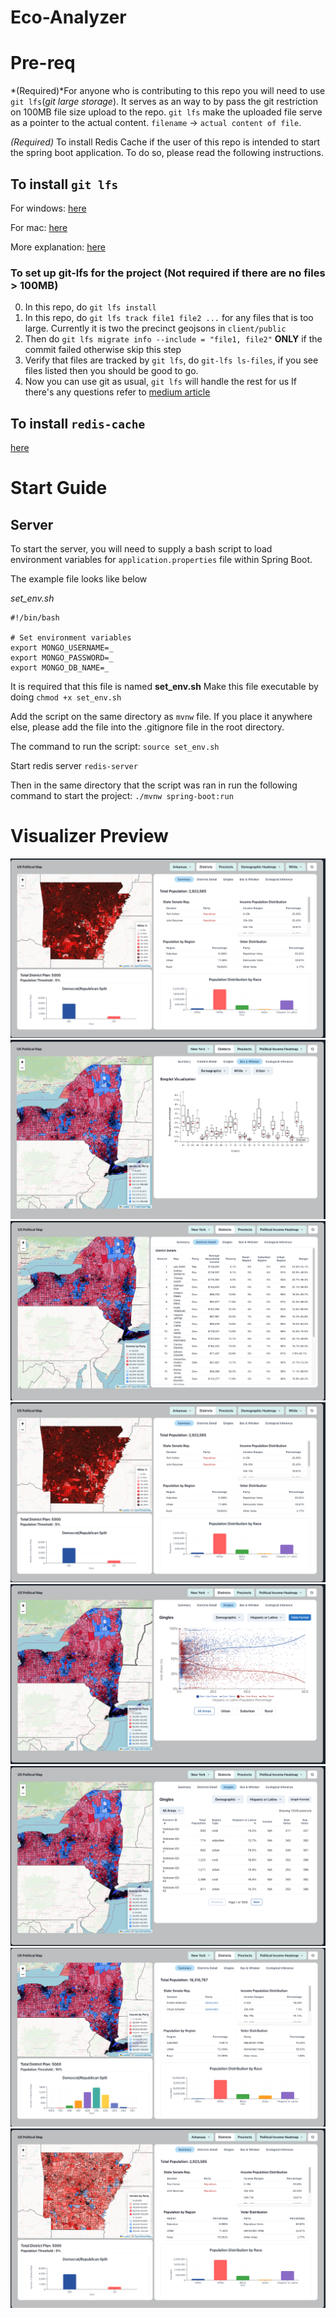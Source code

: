 # Eco-Analyzer

# Pre-req
*(Required)*For anyone who is contributing to this repo you will need to use `git lfs`(*git large storage*). It serves as an way to by pass the git restriction on 100MB file size upload to the repo. 
`git lfs` make the uploaded file serve as a pointer to the actual content. `filename` -> `actual content of file`. 

*(Required)* To install Redis Cache if the user of this repo is intended to start the spring boot application. To do so, please read the following
instructions.


## To install `git lfs`

For windows: [here](https://docs.github.com/en/repositories/working-with-files/managing-large-files/installing-git-large-file-storage?platform=windows)

For mac: [here](https://git-lfs.com)

More explanation: [here](https://medium.com/swlh/learning-about-git-large-file-system-lfs-72e0c86cfbaf)

### To set up git-lfs for the project (Not required if there are no files > 100MB)
0. In this repo, do `git lfs install`
1. In this repo, do `git lfs track file1 file2 ...` for any files that is too large. Currently it is two the precinct geojsons in `client/public`
2. Then do `git lfs migrate info --include = "file1, file2"` **ONLY** if the commit failed otherwise skip this step
3. Verify that files are tracked by `git lfs`, do `git-lfs ls-files`, if you see files listed then you should be good to go.
4. Now you can use git as usual, `git lfs` will handle the rest for us
If there's any questions refer to [medium article](https://medium.com/swlh/learning-about-git-large-file-system-lfs-72e0c86cfbaf)

## To install `redis-cache`
[here](https://redis.io/docs/latest/operate/oss_and_stack/install/install-redis/)

# Start Guide

## Server
To start the server, you will need to supply a bash script to load environment variables for `application.properties` file within Spring Boot.

The example file looks like below

*set_env.sh*
```
#!/bin/bash

# Set environment variables
export MONGO_USERNAME=_
export MONGO_PASSWORD=_
export MONGO_DB_NAME=_
```
It is required that this file is named **set_env.sh**
Make this file executable by doing `chmod +x set_env.sh`

Add the script on the same directory as `mvnw` file. If you place it anywhere else, please add the file into the .gitignore file in the root directory.

The command to run the script:
`source set_env.sh`

Start redis server
`redis-server`

Then in the same directory that the script was ran in run the following command to start the project:
`./mvnw spring-boot:run`

# Visualizer Preview

![Demographic Heatmap](./Images/DemographicHeatmap.png)
![New York Box And Whisker](./Images/NewyorkBW.png)
![New York District Detail Table](./Images/NewyorkDistrictDetail.png)
![New York Ecological Inference](./Images/DemographicHeatmap.png)
![New York Gingles](./Images/NewyorkGingles.png)
![New York Ginlges Table](./Images/NewyorkGinglesTable.png)
![New York Summary](./Images/NewyorkSummary.png)
![New York Political Income Heatmap](./Images/PoliticalIncomeHeatmap.png)